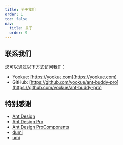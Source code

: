 ```yaml
---
title: 关于我们
order: 1
toc: false
nav:
  title: 关于
  order: 9
---
```


## 联系我们

您可以通过以下方式访问我们：

- Yookue: [https://yookue.com](https://yookue.com)
- GitHub: [https://github.com/yookue/ant-buddy-pro](https://github.com/yookue/ant-buddy-pro)

## 特别感谢

- [Ant Design](https://ant.design)
- [Ant Design Pro](https://pro.ant.design)
- [Ant Design ProComponents](https://procomponents.ant.design)
- [dumi](https://d.umijs.org/)
- [umi](https://umijs.org)
